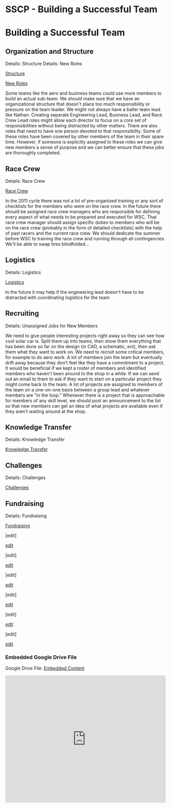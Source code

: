 # SSCP - Building a Successful Team

# Building a Successful Team

## Organization and Structure

[](#h.sjirb99swwm4)

Details: Structure Details: New Roles

[Structure](/home/administrative-files/building-a-successful-team/structure)

[New Roles](/home/administrative-files/new-team-roles)

Some teams like the aero and business teams could use more members to build an actual sub-team. We should make sure that we have an organizational structure that doesn't place too much responsibility or pressure on the team leader. We might not always have a baller team lead like Nathan. Creating separate Engineering Lead, Business Lead, and Race Crew Lead roles might allow each director to focus on a core set of responsibilities without being distracted by other matters. There are also roles that need to have one person devoted to that responsibility. Some of these roles have been covered by other members of the team in their spare time. However, if someone is explicitly assigned to these roles we can give new members a sense of purpose and we can better ensure that these jobs are thoroughly completed.

## Race Crew

[](#h.khrtv5d29gqg)

Details: Race Crew

[Race Crew](/home/administrative-files/building-a-successful-team/race-crew)

In the 2011 cycle there was not a lot of pre-organized training or any sort of checklists for the members who were on the race crew. In the future there should be assigned race crew managers who are responsible for defining every aspect of what needs to be prepared and executed for WSC. That race crew manager should assign specific duties to members who will be on the race crew (probably in the form of detailed checklists) with the help of past racers and the current race crew. We should dedicate the summer before WSC to training the race crew and running through all contingencies. We'll be able to swap tires blindfolded...

## Logistics

[](#h.pp75z3g935vb)

Details: Logistics

[Logistics](/home/administrative-files/building-a-successful-team/logistics)

In the future it may help if the engineering lead doesn't have to be distracted with coordinating logistics for the team

## Recruiting

[](#h.dqvw6btd43vy)

Details: Unassigned Jobs for New Members

We need to give people interesting projects right away so they can see how cool solar car is. Split them up into teams, then show them everything that has been done so far on the design (in CAD, a schematic, ect), then ask them what they want to work on. We need to recruit some critical members, for example to do aero work. A lot of members join the team but eventually drift away because they don't feel like they have a commitment to a project. It would be beneficial if we kept a roster of members and identified members who haven't been around to the shop in a while. If we can send out an email to them to ask if they want to start on a particular project they might come back to the team. A lot of projects are assigned to members of the team on a one-on-one basis between a group lead and whatever members are "in the loop." Whenever there is a project that is approachable for members of any skill level, we should post an announcement to the list so that new members can get an idea of what projects are available even if they aren't waiting around at the shop.

## Knowledge Transfer

[](#h.2pfcykiowff4)

Details: Knowledge Transfer

[Knowledge Transfer](/home/administrative-files/building-a-successful-team/knowledge-transfer)

## Challenges

[](#h.ozm953fr0uks)

Details: Challenges

[Challenges](/home/administrative-files/building-a-successful-team/challenges)

## Fundraising

[](#h.h884q3hjs68x)

Details: Fundraising

[Fundraising](/home/administrative-files/building-a-successful-team/fundraising)

[edit]

[edit](http://solarcar.stanford.edu:82/wiki/index.php?title=Building_a_successful_team&action=edit&section=2)

[edit]

[edit](http://solarcar.stanford.edu:82/wiki/index.php?title=Building_a_successful_team&action=edit&section=3)

[edit]

[edit](http://solarcar.stanford.edu:82/wiki/index.php?title=Building_a_successful_team&action=edit&section=4)

[edit]

[edit](http://solarcar.stanford.edu:82/wiki/index.php?title=Building_a_successful_team&action=edit&section=5)

[edit]

[edit](http://solarcar.stanford.edu:82/wiki/index.php?title=Building_a_successful_team&action=edit&section=6)

[edit]

[edit](http://solarcar.stanford.edu:82/wiki/index.php?title=Building_a_successful_team&action=edit&section=7)

[](https://drive.google.com/folderview?id=1F3xgBorxXYwVtH2UiwQ1EvZHBhI7QVwl)

### Embedded Google Drive File

Google Drive File: [Embedded Content](https://drive.google.com/embeddedfolderview?id=1F3xgBorxXYwVtH2UiwQ1EvZHBhI7QVwl#list)

<iframe width="100%" height="400" src="https://drive.google.com/embeddedfolderview?id=1F3xgBorxXYwVtH2UiwQ1EvZHBhI7QVwl#list" frameborder="0"></iframe>

